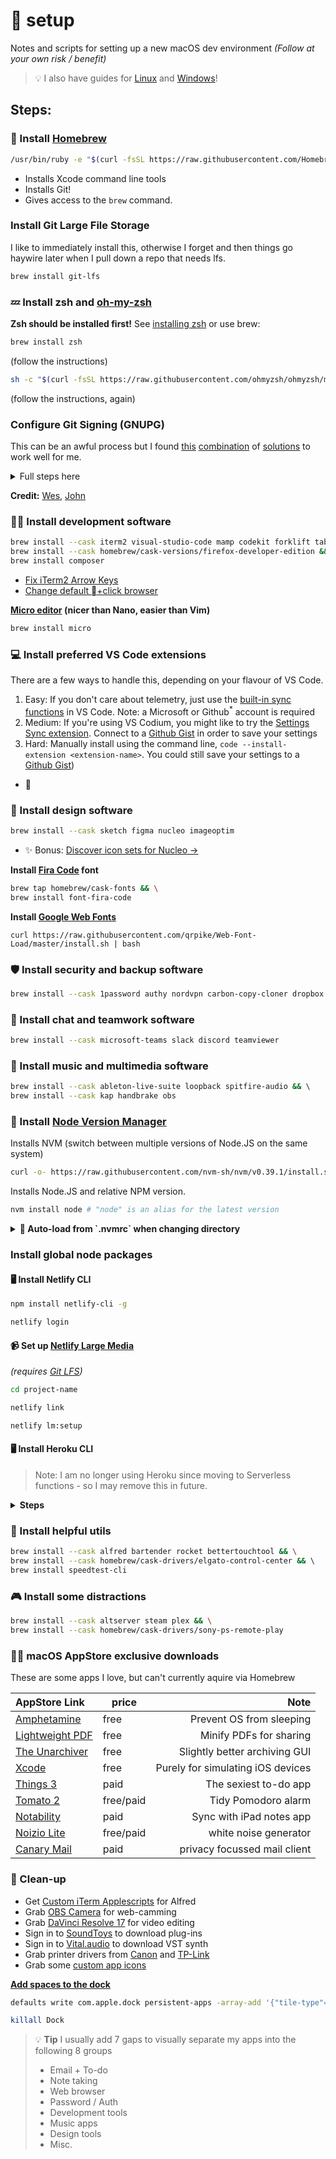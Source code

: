 #  setup

Notes and scripts for setting up a new macOS dev environment _(Follow at your own risk / benefit)_

> 💡 I also have guides for [Linux](https://github.com/miclgael/setup-linux) and [Windows](https://github.com/miclgael/setup-win)!

## Steps:

### 🍻 Install [Homebrew](https://brew.sh/)

```bash
/usr/bin/ruby -e "$(curl -fsSL https://raw.githubusercontent.com/Homebrew/install/master/install)"
```

- Installs Xcode command line tools
- Installs Git!
- Gives access to the `brew` command.

### Install Git Large File Storage

I like to immediately install this, otherwise I forget and then things go haywire later when I pull down a repo that needs lfs.

```bash
brew install git-lfs
```

### 💤 Install zsh and [oh-my-zsh](https://github.com/ohmyzsh/ohmyzsh)

**Zsh should be installed first!** See [installing zsh](https://github.com/ohmyzsh/ohmyzsh/wiki/Installing-ZSH) or use brew:

```bash
brew install zsh
```

(follow the instructions)

```bash
sh -c "$(curl -fsSL https://raw.githubusercontent.com/ohmyzsh/ohmyzsh/master/tools/install.sh)"
```

(follow the instructions, again)

### Configure Git Signing (GNUPG) 

This can be an awful process but I found [this](https://docs.github.com/en/authentication/managing-commit-signature-verification/generating-a-new-gpg-key) [combination](https://dev.to/wes/how2-using-gpg-on-macos-without-gpgtools-428f) of [solutions](https://gist.github.com/johnwgillis/e32e98846ec6136cb597dab57f0f7166#how-to-setup-gpg-for-signing-commits-with-git-sourcetree-and-github-on-mac) to work well for me. 

<details>
  <summary>Full steps here</summary>

```bash
brew install gnupg pinentry-mac
```

> Quit and reopen your terminal here. Heck, restart your machine.

Create and append pinentry, "allowing the gpg key's passphrase to be stored in the login keychain, enabling automatic key signing". - Wes

```bash
mkdir -m 700 -p ~/.gnupg && \
touch ~/.gnupg/gpg-agent.conf && \
echo "pinentry-program /usr/local/bin/pinentry-mac" >> ~/.gnupg/gpg-agent.conf &&\
killall gpg-agent
```

Create a new key that will work locally and also with Github.
  
```bash
gpg --default-new-key-algo rsa4096 --gen-key
```
  
Test GPG is working

```
echo "test" | gpg --clearsign
```

- List the keys
- Copy line #2 to your clipboard

```
gpg --list-secret-keys --keyid-format=long | grep sec -A 1
```

Print ASCII version of the key, for Github.

```
gpg --export --armor YOUR_GPG_KEY_HERE | pbcopy
```

Then, paste the output into [GitHub’s GPG settings page](https://github.com/settings/gpg/new)


Finally, tell git about your key

```
git config --global user.signingkey YOUR_GPG_KEY_HERE
git config --global commit.gpgsign true
git config --global gpg.program gpg
```

#### Setup GPG in Sourcetree

```
ln -s /usr/local/bin/gpg /usr/local/bin/gpg2
```

In Sourcetree, go to advanced settings and point the gpg file to `/usr/local/bin`


#### Troubleshooting

```
brew unlink gpg && brew link gpg
```

```
# Kill gpg-agent
killall gpg-agent

# Run gpg-agent in daemon mode
gpg-agent --daemon
```

</details>

**Credit:** [Wes](https://dev.to/wes), [John](https://github.com/johnwgillis)

### 👩‍💻 Install development software

```bash
brew install --cask iterm2 visual-studio-code mamp codekit forklift tableplus sourcetree insomnia docker && \
brew install --cask homebrew/cask-versions/firefox-developer-edition && \
brew install composer
```

- [Fix iTerm2 Arrow Keys](https://coderwall.com/p/gfmwlw/fixing-arrow-keys-in-iterm-2)
- [Change default +click browser](https://stackoverflow.com/a/46568996)

**[Micro editor](https://micro-editor.github.io/) (nicer than Nano, easier than Vim)**

```bash
brew install micro
```

### 💻 Install preferred VS Code extensions

There are a few ways to handle this, depending on your flavour of VS Code.

1. Easy: If you don't care about telemetry, just use the [built-in sync functions](https://code.visualstudio.com/docs/editor/settings-sync) in VS Code. Note: a Microsoft or Github<sup>*</sup> account is required
2. Medium: If you're using VS Codium, you might like to try the [Settings Sync extension](https://marketplace.visualstudio.com/items?itemName=Shan.code-settings-sync). Connect to a [Github Gist](https://gist.github.com/miclgael/79b65d3420f95a943eb9bf94be1399c5) in order to save your settings
3. Hard: Manually install using the command line, `code --install-extension <extension-name>`. You could still save your settings to a [Github Gist](https://gist.github.com/miclgael/fec1768d31c92a580a3b0a28688a29e9))

* 👋

### 🎨 Install design software

```bash
brew install --cask sketch figma nucleo imageoptim
```

- ✨ Bonus: [Discover icon sets for Nucleo &rarr;](https://github.com/vkarampinis/awesome-icons)

**Install [Fira Code](https://github.com/tonsky/FiraCode/) font**

```bash
brew tap homebrew/cask-fonts && \
brew install font-fira-code
```

**Install [Google Web Fonts](https://github.com/qrpike/Web-Font-Load)**

```
curl https://raw.githubusercontent.com/qrpike/Web-Font-Load/master/install.sh | bash
```

### 🛡️ Install security and backup software

```bash
brew install --cask 1password authy nordvpn carbon-copy-cloner dropbox
```

### 💬 Install chat and teamwork software

```bash
brew install --cask microsoft-teams slack discord teamviewer
```

### 🎹 Install music and multimedia software

```bash
brew install --cask ableton-live-suite loopback spitfire-audio && \ 
brew install --cask kap handbrake obs
```

### 💚 Install [Node Version Manager](https://github.com/nvm-sh/nvm)

Installs NVM (switch between multiple versions of Node.JS on the same system)

```bash
curl -o- https://raw.githubusercontent.com/nvm-sh/nvm/v0.39.1/install.sh | bash
```

Installs Node.JS <version> and relative NPM version.

```bash
nvm install node # "node" is an alias for the latest version
```

<details>
<summary><strong>🤖 Auto-load from `.nvmrc` when changing directory</strong></summary>

```zsh
# place this after nvm initialization!
autoload -U add-zsh-hook
load-nvmrc() {
  local node_version="$(nvm version)"
  local nvmrc_path="$(nvm_find_nvmrc)"

  if [ -n "$nvmrc_path" ]; then
    local nvmrc_node_version=$(nvm version "$(cat "${nvmrc_path}")")

    if [ "$nvmrc_node_version" = "N/A" ]; then
      nvm install
    elif [ "$nvmrc_node_version" != "$node_version" ]; then
      nvm use
    fi
  elif [ "$node_version" != "$(nvm version default)" ]; then
    echo "Reverting to nvm default version"
    nvm use default
  fi
}
add-zsh-hook chpwd load-nvmrc
load-nvmrc
```

[credit :)](https://github.com/nvm-sh/nvm#zsh)

</details>

### Install global node packages

#### 🖥️ Install Netlify CLI

```bash
npm install netlify-cli -g

netlify login
```

#### 📹 Set up [Netlify Large Media](https://docs.netlify.com/large-media/setup/)

_(requires [Git LFS](#install-git-large-file-storage))_

```bash
cd project-name

netlify link

netlify lm:setup
```

#### 🖥️ Install Heroku CLI

> Note: I am no longer using Heroku since moving to Serverless functions - so I may remove this in future.
  
<details>
  <summary><strong>Steps</strong></summary>
  
```bash
brew tap heroku/brew && brew install heroku

heroku autocomplete --refresh-cache

heroku autocomplete
```

Verify with `heroku --version`.

Login with `heroku login` (press any key to open a browser window for authentication)
  
</details>

### 🚀 Install helpful utils

```bash
brew install --cask alfred bartender rocket bettertouchtool && \
brew install --cask homebrew/cask-drivers/elgato-control-center && \ 
brew install speedtest-cli 
```

### 🎮 Install some distractions

```bash
brew install --cask altserver steam plex && \
brew install --cask homebrew/cask-drivers/sony-ps-remote-play
```
  
### 👩‍💻 macOS AppStore exclusive downloads

These are some apps I love, but can't currently aquire via Homebrew

| AppStore Link                                                                             | price     |                              Note |
| :---------------------------------------------------------------------------------------- | --------- | --------------------------------: |
| [Amphetamine](https://apps.apple.com/au/app/amphetamine/id937984704?mt=12)                | free      |          Prevent OS from sleeping |
| [Lightweight PDF](https://apps.apple.com/au/app/lightweight-pdf/id1450640351?mt=12)       | free      |           Minify PDFs for sharing |
| [The Unarchiver](https://apps.apple.com/au/app/the-unarchiver/id425424353?mt=12)          | free      |     Slightly better archiving GUI |
| [Xcode](https://apps.apple.com/au/app/xcode/id497799835?mt=12)                            | free      | Purely for simulating iOS devices |
| [Things 3](https://apps.apple.com/au/app/things-3/id904280696?mt=12)                      | paid      |             The sexiest to-do app |
| [Tomato 2](https://apps.apple.com/au/app/tomato-2-pomodoro-timer/id1494210770?mt=12)      | free/paid |               Tidy Pomodoro alarm |
| [Notability](https://apps.apple.com/au/app/notability/id360593530)                        | paid      |          Sync with iPad notes app |
| [Noizio Lite](https://apps.apple.com/au/app/noizio-lite-nature-sounds/id1481029536?mt=12) | free/paid |             white noise generator |
| [Canary Mail](https://apps.apple.com/us/app/canary-mail/id1236045954)                     | paid      |      privacy focussed mail client |

### 🧼 Clean-up

- Get [Custom iTerm Applescripts](https://github.com/stuartcryan/custom-iterm-applescripts-for-alfred) for Alfred
- Grab [OBS Camera](https://obs.camera/docs/getting-started/ios-camera-plugin-usb/) for web-camming
- Grab [DaVinci Resolve 17](https://www.blackmagicdesign.com/products/davinciresolve/) for video editing
- Sign in to [SoundToys](https://www.soundtoys.com) to download plug-ins
- Sign in to [Vital.audio](https://vital.audio) to download VST synth
- Grab printer drivers from [Canon](https://www.canon.com.au/printers/pixma-mp230/support) and [TP-Link](https://www.tp-link.com/au/support/download/archer-vr2800/)
- Grab some [custom app icons](https://macosicons.com/#/) 
  
**[Add spaces to the dock](https://css-tricks.com/snippets/html/add-spaces-to-dock-in-os-x/)**

```bash
defaults write com.apple.dock persistent-apps -array-add '{"tile-type"="spacer-tile";}'

killall Dock
```

> 💡 **Tip** I usually add 7 gaps to visually separate my apps into the following 8 groups
>
> - Email + To-do
> - Note taking
> - Web browser
> - Password / Auth
> - Development tools
> - Music apps
> - Design tools
> - Misc.
